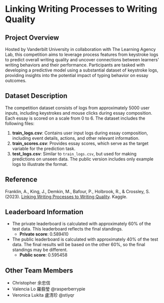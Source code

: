 # Linking Writing Processes to Writing Quality

## Project Overview
Hosted by Vanderbilt University in collaboration with The Learning Agency Lab, this competition aims to leverage process features from keystroke logs to predict overall writing quality and uncover connections between learners' writing behaviors and their performance. Participants are tasked with developing a predictive model using a substantial dataset of keystroke logs, providing insights into the potential impact of typing behavior on essay outcomes.

## Dataset Description

The competition dataset consists of logs from approximately 5000 user inputs, including keystrokes and mouse clicks during essay composition. Each essay is scored on a scale from 0 to 6. The dataset includes the following files:

1. **train_logs.csv**: Contains user input logs during essay composition, including event details, actions, and other relevant information.
2. **train_scores.csv**: Provides essay scores, which serve as the target variable for the prediction task.
3. **test_logs.csv**: Similar to `train_logs.csv`, but used for making predictions on unseen data. The public version includes only example logs to illustrate the format.

## Reference

Franklin, A., King, J., Demkin, M., Bafour, P., Holbrook, R., & Crossley, S. (2023). [Linking Writing Processes to Writing Quality](https://www.kaggle.com/competitions/linking-writing-processes-to-writing-quality). Kaggle.

## Leaderboard Information
- The private leaderboard is calculated with approximately 60% of the test data. This leaderboard reflects the final standings.
  - **Private score**: 0.589410
- The public leaderboard is calculated with approximately 40% of the test data. The final results will be based on the other 60%, so the final standings may be different.
  - **Public score**: 0.595458

## Other Team Members
* Christopher 余忠信
* Valencia Lo 羅翡瑩 @rasperberrypie
* Veronica Lukita 盧清珍 @stiyqr
